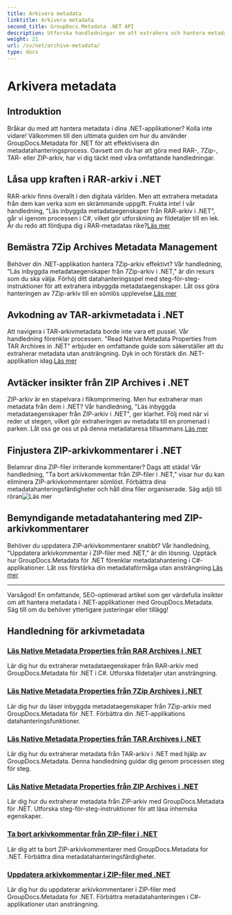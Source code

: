 ```yaml
---
title: Arkivera metadata
linktitle: Arkivera metadata
second_title: GroupDocs.Metadata .NET API
description: Utforska handledningar om att extrahera och hantera metadataegenskaper från olika arkivformat som RAR, 7Zip, TAR och ZIP med hjälp av GroupDocs.Metadata för .NET.
weight: 21
url: /sv/net/archive-metadata/
type: docs
---
```

# Arkivera metadata


## Introduktion

Bråkar du med att hantera metadata i dina .NET-applikationer? Kolla inte vidare! Välkommen till den ultimata guiden om hur du använder GroupDocs.Metadata för .NET för att effektivisera din metadatahanteringsprocess. Oavsett om du har att göra med RAR-, 7Zip-, TAR- eller ZIP-arkiv, har vi dig täckt med våra omfattande handledningar.

## Låsa upp kraften i RAR-arkiv i .NET

 RAR-arkiv finns överallt i den digitala världen. Men att extrahera metadata från dem kan verka som en skrämmande uppgift. Frukta inte! I vår handledning, "Läs inbyggda metadataegenskaper från RAR-arkiv i .NET", går vi igenom processen i C#, vilket gör utforskning av fildetaljer till en lek. Är du redo att fördjupa dig i RAR-metadatas rike?[Läs mer](./read-native-metadata-rar-archives/)

## Bemästra 7Zip Archives Metadata Management

Behöver din .NET-applikation hantera 7Zip-arkiv effektivt? Vår handledning, "Läs inbyggda metadataegenskaper från 7Zip-arkiv i .NET," är din resurs som du ska välja. Förhöj ditt datahanteringsspel med steg-för-steg-instruktioner för att extrahera inbyggda metadataegenskaper. Låt oss göra hanteringen av 7Zip-arkiv till en sömlös upplevelse.[Läs mer](./read-native-metadata-7zip-archives/)

## Avkodning av TAR-arkivmetadata i .NET

 Att navigera i TAR-arkivmetadata borde inte vara ett pussel. Vår handledning förenklar processen. "Read Native Metadata Properties from TAR Archives in .NET" erbjuder en omfattande guide som säkerställer att du extraherar metadata utan ansträngning. Dyk in och förstärk din .NET-applikation idag.[Läs mer](./read-native-metadata-tar-archives/)

## Avtäcker insikter från ZIP Archives i .NET

ZIP-arkiv är en stapelvara i filkomprimering. Men hur extraherar man metadata från dem i .NET? Vår handledning, "Läs inbyggda metadataegenskaper från ZIP-arkiv i .NET", ger klarhet. Följ med när vi reder ut stegen, vilket gör extraheringen av metadata till en promenad i parken. Låt oss ge oss ut på denna metadataresa tillsammans.[Läs mer](./read-native-metadata-zip-archives/)

## Finjustera ZIP-arkivkommentarer i .NET

 Belamrar dina ZIP-filer irriterande kommentarer? Dags att städa! Vår handledning, "Ta bort arkivkommentar från ZIP-filer i .NET," visar hur du kan eliminera ZIP-arkivkommentarer sömlöst. Förbättra dina metadatahanteringsfärdigheter och håll dina filer organiserade. Säg adjö till röran![Läs mer](./remove-archive-comment-zip-files/)

## Bemyndigande metadatahantering med ZIP-arkivkommentarer

Behöver du uppdatera ZIP-arkivkommentarer snabbt? Vår handledning, "Uppdatera arkivkommentar i ZIP-filer med .NET," är din lösning. Upptäck hur GroupDocs.Metadata för .NET förenklar metadatahantering i C#-applikationer. Låt oss förstärka din metadataförmåga utan ansträngning.[Läs mer](./update-archive-comment-zip-files/)

---

Varsågod! En omfattande, SEO-optimerad artikel som ger värdefulla insikter om att hantera metadata i .NET-applikationer med GroupDocs.Metadata. Säg till om du behöver ytterligare justeringar eller tillägg!
## Handledning för arkivmetadata
### [Läs Native Metadata Properties från RAR Archives i .NET](./read-native-metadata-rar-archives/)
Lär dig hur du extraherar metadataegenskaper från RAR-arkiv med GroupDocs.Metadata för .NET i C#. Utforska fildetaljer utan ansträngning.
### [Läs Native Metadata Properties från 7Zip Archives i .NET](./read-native-metadata-7zip-archives/)
Lär dig hur du läser inbyggda metadataegenskaper från 7Zip-arkiv med GroupDocs.Metadata för .NET. Förbättra din .NET-applikations datahanteringsfunktioner.
### [Läs Native Metadata Properties från TAR Archives i .NET](./read-native-metadata-tar-archives/)
Lär dig hur du extraherar metadata från TAR-arkiv i .NET med hjälp av GroupDocs.Metadata. Denna handledning guidar dig genom processen steg för steg.
### [Läs Native Metadata Properties från ZIP Archives i .NET](./read-native-metadata-zip-archives/)
Lär dig hur du extraherar metadata från ZIP-arkiv med GroupDocs.Metadata för .NET. Utforska steg-för-steg-instruktioner för att läsa inhemska egenskaper.
### [Ta bort arkivkommentar från ZIP-filer i .NET](./remove-archive-comment-zip-files/)
Lär dig att ta bort ZIP-arkivkommentarer med GroupDocs.Metadata for .NET. Förbättra dina metadatahanteringsfärdigheter.
### [Uppdatera arkivkommentar i ZIP-filer med .NET](./update-archive-comment-zip-files/)
Lär dig hur du uppdaterar arkivkommentarer i ZIP-filer med GroupDocs.Metadata for .NET. Förbättra metadatahanteringen i C#-applikationer utan ansträngning.